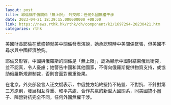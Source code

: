 ```yaml
---
layout: post
title: 耶倫稱中俄關係「無上限」　外交部：任何外國無權干涉
date: 2023-04-21 18:39:15.000000000 +08:00
link: https://news.rthk.hk/rthk/ch/component/k2/1697294-20230421.htm
categories: rthk
---
```


美國財長耶倫在華盛頓就美中關係發表演說，她承認現時中美關係緊張，但美國不尋求與中國經濟脫鉤。

耶倫又形容，中國與俄羅斯的關係是「無上限」，認為顯示中國對結束俄烏衝突，並不認真，令人憂慮；她警告中國和其他國家，不得向俄羅斯提供物質支持，或協助俄羅斯規避制裁，否則會面對嚴重後果。

在北京，外交部發言人汪文斌表示，中俄雙方始終堅持不結盟、不對抗、不針對第三方原則，發展相互尊重、和平共處、合作共贏的新型大國關系，同美國搞小圈子、陣營對抗完全不同，任何外國無權干涉。
